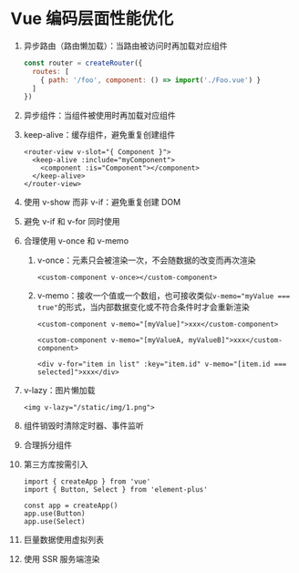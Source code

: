 # Vue 编码层面性能优化

1. 异步路由（路由懒加载）：当路由被访问时再加载对应组件

   ```js
   const router = createRouter({
     routes: [
       { path: '/foo', component: () => import('./Foo.vue') }
     ]
   })
   ```

2. 异步组件：当组件被使用时再加载对应组件

3. keep-alive：缓存组件，避免重复创建组件

   ```vue
   <router-view v-slot="{ Component }">
     <keep-alive :include="myComponent">
       <component :is="Component"></component>
     </keep-alive>
   </router-view>
   ```

4. 使用 v-show 而非 v-if：避免重复创建 DOM

5. 避免 v-if 和 v-for 同时使用

6. 合理使用 v-once 和 v-memo

   1. v-once：元素只会被渲染一次，不会随数据的改变而再次渲染

      ```vue
      <custom-component v-once></custom-component>
      ```

   2. v-memo：接收一个值或一个数组，也可接收类似`v-memo="myValue === true"`的形式，当内部数据变化或不符合条件时才会重新渲染

      ```vue
      <custom-component v-memo="[myValue]">xxx</custom-component>
      
      <custom-component v-memo="[myValueA, myValueB]">xxx</custom-component>
      
      <div v-for="item in list" :key="item.id" v-memo="[item.id === selected]">xxx</div>
      ```

 7. v-lazy：图片懒加载

    ```vue
    <img v-lazy="/static/img/1.png">
    ```

 8. 组件销毁时清除定时器、事件监听

 9. 合理拆分组件

 10. 第三方库按需引入

     ```vue
     import { createApp } from 'vue'
     import { Button, Select } from 'element-plus'
     
     const app = createApp()
     app.use(Button)
     app.use(Select)
     ```

 11. 巨量数据使用虚拟列表

 12. 使用 SSR 服务端渲染
